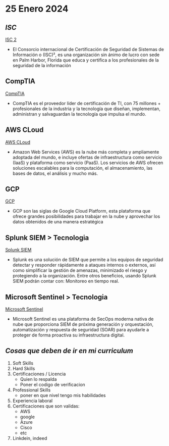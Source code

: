 # **25 Enero 2024**

## *ISC*

[ISC 2](https://www.isc2.org/)

* El Consorcio internacional de Certificación de Seguridad de Sistemas de Información o (ISC)², es una organización sin ánimo de lucro con sede en Palm Harbor, Florida que educa y certifica a los profesionales de la seguridad de la información


## CompTIA

[CompTIA](https://www.comptia.org/)

* CompTIA es el proveedor líder de certificación de TI, con 75 millones + profesionales de la industria y la tecnología que diseñan, implementan, administran y salvaguardan la tecnología que impulsa el mundo.

## AWS CLoud

[AWS CLoud](https://aws.amazon.com/es/)

* Amazon Web Services (AWS) es la nube más completa y ampliamente adoptada del mundo, e incluye ofertas de infraestructura como servicio (IaaS) y plataforma como servicio (PaaS). Los servicios de AWS ofrecen soluciones escalables para la computación, el almacenamiento, las bases de datos, el análisis y mucho más.


## GCP

[GCP](https://cloud.google.com/?hl=es)

* GCP son las siglas de Google Cloud Platform, esta plataforma que ofrece grandes posibilidades para trabajar en la nube y aprovechar los datos obtenidos de una manera estratégica

## Splunk SIEM > Tecnologia

[Splunk SIEM ](https://www.splunk.com/en_us/products/enterprise-security.html)

* Splunk es una solución de SIEM que permite a los equipos de seguridad detectar y responder rápidamente a ataques internos o externos, así como simplificar la gestión de amenazas, minimizado el riesgo y protegiendo a la organización. Entre otros beneficios, usando Splunk SIEM podrán contar con: Monitoreo en tiempo real.

## Microsoft Sentinel > Tecnologia

[Microsoft Sentinel](https://azure.microsoft.com/en-us/services/)

* Microsoft Sentinel es una plataforma de SecOps moderna nativa de nube que proporciona SIEM de próxima generación y orquestación, automatización y respuesta de seguridad (SOAR) para ayudarle a proteger de forma proactiva su infraestructura digital.

## *Cosas que deben de ir en mi curriculum*

1. Soft Skills 
2. Hard Skills
3. Certificaciones / Licencia
    * Quien lo respalda
    * Poner el codigo de verificacion
4. Professional Skills 
    * poner en que nivel tengo mis habilidades
5. Experiencia laboral
6. Certificaciones que son validas:
    * AWS
    * google 
    * Azure
    * Cisco 
    * etc
7. Linkdein, indeed